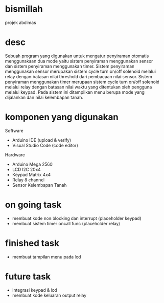# bismillah

projek abdimas

# desc

Sebuah program yang digunakan untuk mengatur penyiraman otomatis menggunakaan dua mode yaitu sistem penyiraman menggunakan sensor dan sistem penyiraman menggunakan timer. Sistem penyiraman menggunakan sensor merupakan sistem cycle turn on/off solenoid melalui relay dengan batasan nilai threshold dari pembacaan nilai sensor. Sistem penyiraman menggunakan timer merupaan sistem cycle turn on/off solenoid melalui relay dengan batasan nilai waktu yang ditentukan oleh pengguna melalui keypad. Pada sistem ini ditampilkan menu berupa mode yang dijalankan dan nilai kelembapan tanah.

# komponen yang digunakan

Software

- Arduino IDE (upload & verify)
- Visual Studio Code (code editor)

Hardware

- Arduino Mega 2560
- LCD I2C 20x4
- Keypad Matrix 4x4
- Relay 8 channel
- Sensor Kelembapan Tanah

# on going task

- membuat kode non blocking dan interrupt (placeholder keypad)
- membuat sistem timer oncall func (placeholder relay)

# finished task

- membuat tampilan menu pada lcd

# future task

- integrasi keypad & lcd
- membuat kode keluaran output relay

